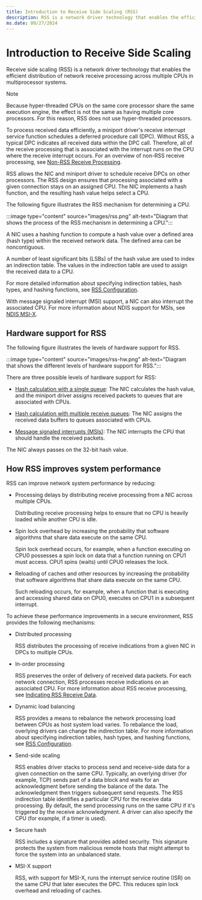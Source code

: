 ```yaml
---
title: Introduction to Receive Side Scaling (RSS)
description: RSS is a network driver technology that enables the efficient distribution of network receive processing across multiple CPUs in multiprocessor systems.
ms.date: 09/27/2024
---
```


# Introduction to Receive Side Scaling

Receive side scaling (RSS) is a network driver technology that enables the efficient distribution of network receive processing across multiple CPUs in multiprocessor systems.

> [!NOTE]
> Because hyper-threaded CPUs on the same core processor share the same execution engine, the effect is not the same as having multiple core processors. For this reason, RSS does not use hyper-threaded processors.

To process received data efficiently, a miniport driver's receive interrupt service function schedules a deferred procedure call (DPC). Without RSS, a typical DPC indicates all received data within the DPC call. Therefore, all of the receive processing that is associated with the interrupt runs on the CPU where the receive interrupt occurs. For an overview of non-RSS receive processing, see [Non-RSS Receive Processing](non-rss-receive-processing.md).

RSS allows the NIC and miniport driver to schedule receive DPCs on other processors. The RSS design ensures that processing associated with a given connection stays on an assigned CPU. The NIC implements a hash function, and the resulting hash value helps select a CPU.

The following figure illustrates the RSS mechanism for determining a CPU.

:::image type="content" source="images/rss.png" alt-text="Diagram that shows the process of the RSS mechanism in determining a CPU.":::

A NIC uses a hashing function to compute a hash value over a defined area (hash type) within the received network data. The defined area can be noncontiguous.

A number of least significant bits (LSBs) of the hash value are used to index an indirection table. The values in the indirection table are used to assign the received data to a CPU.

For more detailed information about specifying indirection tables, hash types, and hashing functions, see [RSS Configuration](rss-configuration.md).

With message signaled interrupt (MSI) support, a NIC can also interrupt the associated CPU. For more information about NDIS support for MSIs, see [NDIS MSI-X](ndis-msi-x.md).

## Hardware support for RSS

The following figure illustrates the levels of hardware support for RSS.

:::image type="content" source="images/rss-hw.png" alt-text="Diagram that shows the different levels of hardware support for RSS.":::

There are three possible levels of hardware support for RSS:

- [Hash calculation with a single queue](rss-with-a-single-hardware-receive-queue.md): The NIC calculates the hash value, and the miniport driver assigns received packets to queues that are associated with CPUs.

- [Hash calculation with multiple receive queues](rss-with-hardware-queuing.md): The NIC assigns the received data buffers to queues associated with CPUs.

- [Message signaled interrupts (MSIs)](rss-with-message-signaled-interrupts.md): The NIC interrupts the CPU that should handle the received packets.

The NIC always passes on the 32-bit hash value.

## How RSS improves system performance

RSS can improve network system performance by reducing:

-   Processing delays by distributing receive processing from a NIC across multiple CPUs.

    Distributing receive processing helps to ensure that no CPU is heavily loaded while another CPU is idle.

-   Spin lock overhead by increasing the probability that software algorithms that share data execute on the same CPU.

    Spin lock overhead occurs, for example, when a function executing on CPU0 possesses a spin lock on data that a function running on CPU1 must access. CPU1 spins (waits) until CPU0 releases the lock.

-   Reloading of caches and other resources by increasing the probability that software algorithms that share data execute on the same CPU.

    Such reloading occurs, for example, when a function that is executing and accessing shared data on CPU0, executes on CPU1 in a subsequent interrupt.

To achieve these performance improvements in a secure environment, RSS provides the following mechanisms:

-   Distributed processing

    RSS distributes the processing of receive indications from a given NIC in DPCs to multiple CPUs.

-   In-order processing

    RSS preserves the order of delivery of received data packets. For each network connection, RSS processes receive indications on an associated CPU. For more information about RSS receive processing, see [Indicating RSS Receive Data](indicating-rss-receive-data.md).

-   Dynamic load balancing

    RSS provides a means to rebalance the network processing load between CPUs as host system load varies. To rebalance the load, overlying drivers can change the indirection table. For more information about specifying indirection tables, hash types, and hashing functions, see [RSS Configuration](rss-configuration.md).

-   Send-side scaling

    RSS enables driver stacks to process send and receive-side data for a given connection on the same CPU. Typically, an overlying driver (for example, TCP) sends part of a data block and waits for an acknowledgment before sending the balance of the data. The acknowledgment then triggers subsequent send requests. The RSS indirection table identifies a particular CPU for the receive data processing. By default, the send processing runs on the same CPU if it's triggered by the receive acknowledgment. A driver can also specify the CPU (for example, if a timer is used).

-   Secure hash

    RSS includes a signature that provides added security. This signature protects the system from malicious remote hosts that might attempt to force the system into an unbalanced state.

-   MSI-X support

    RSS, with support for MSI-X, runs the interrupt service routine (ISR) on the same CPU that later executes the DPC. This reduces spin lock overhead and reloading of caches.
